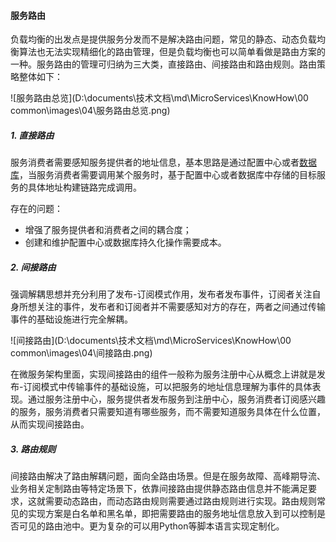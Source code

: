 #### 服务路由

负载均衡的出发点是提供服务分发而不是解决路由问题，常见的静态、动态负载均衡算法也无法实现精细化的路由管理，但是负载均衡也可以简单看做是路由方案的一种。服务路由的管理可归纳为三大类，直接路由、间接路由和路由规则。路由策略整体如下：

![服务路由总览](D:\documents\技术文档\md\MicroServices\KnowHow\00 common\images\04\服务路由总览.png)

##### 1. 直接路由

服务消费者需要感知服务提供者的地址信息，基本思路是通过配置中心或者[数据库](https://cloud.tencent.com/solution/database?from=10680)，当服务消费者需要调用某个服务时，基于配置中心或者数据库中存储的目标服务的具体地址构建链路完成调用。

存在的问题：

- 增强了服务提供者和消费者之间的耦合度；
- 创建和维护配置中心或数据库持久化操作需要成本。

##### 2. 间接路由

强调解耦思想并充分利用了发布-订阅模式作用，发布者发布事件，订阅者关注自身所想关注的事件，发布者和订阅者并不需要感知对方的存在，两者之间通过传输事件的基础设施进行完全解耦。

![间接路由](D:\documents\技术文档\md\MicroServices\KnowHow\00 common\images\04\间接路由.png)

在微服务架构里面，实现间接路由的组件一般称为服务注册中心从概念上讲就是发布-订阅模式中传输事件的基础设施，可以把服务的地址信息理解为事件的具体表现。通过服务注册中心，服务提供者发布服务到注册中心，服务消费者订阅感兴趣的服务，服务消费者只需要知道有哪些服务，而不需要知道服务具体在什么位置，从而实现间接路由。

##### 3. 路由规则

间接路由解决了路由解耦问题，面向全路由场景。但是在服务故障、高峰期导流、业务相关定制路由等特定场景下，依靠间接路由提供静态路由信息并不能满足要求，这就需要动态路由，而动态路由规则需要通过路由规则进行实现。路由规则常见的实现方案是白名单和黑名单，即把需要路由的服务地址信息放入到可以控制是否可见的路由池中。更为复杂的可以用Python等脚本语言实现定制化。